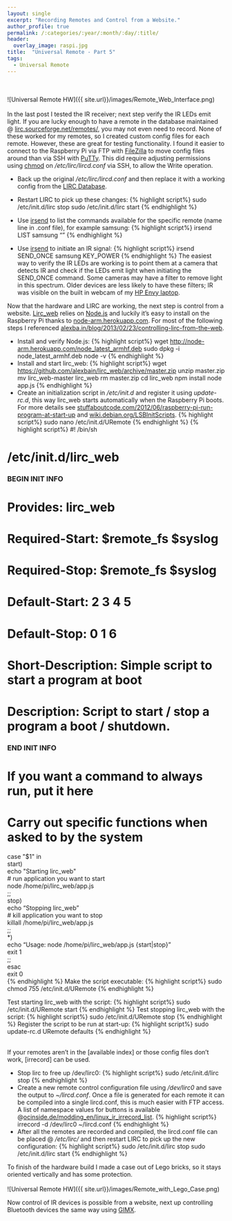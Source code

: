 ```yaml
---
layout: single
excerpt: "Recording Remotes and Control from a Website."
author_profile: true
permalink: /:categories/:year/:month/:day/:title/
header:
  overlay_image: raspi.jpg
title:  "Universal Remote - Part 5"
tags:
  - Universal Remote
---
```

<br><br>
![Universal Remote HW]({{ site.url}}/images/Remote_Web_Interface.png)
<br><br>
In the last post I tested the IR receiver; next step verify the IR LEDs emit light. If you are lucky enough to have a remote in the database maintained @ [lirc.sourceforge.net/remotes/], you may not even need to record. None of these worked for my remotes, so I created custom config files for each remote. However, these are great for testing functionality. I found it easier to connect to the Raspberry Pi via FTP with [FileZilla] to move config files around than via SSH with [PuTTy]. This did require adjusting permissions using [chmod] on <i>/etc/lirc/lircd.conf</i> via SSH, to allow the Write operation.

- Back up the original <i>/etc/lirc/lircd.conf</i> and then replace it with a working config from the [LIRC Database].

- Restart LIRC to pick up these changes:
{% highlight script%}
sudo /etc/init.d/lirc stop
sudo /etc/init.d/lirc start
{% endhighlight %}
- Use [irsend] to list the commands available for the specific remote (name line in .conf file), for example samsung:
{% highlight script%}
irsend LIST samsung “”
{% endhighlight %}
- Use [irsend] to initiate an IR signal:
{% highlight script%}
irsend SEND_ONCE samsung KEY_POWER
{% endhighlight %}
The easiest way to verify the IR LEDs are working is to point them at a camera that detects IR and check if the LEDs emit light when initiating the SEND_ONCE command. Some cameras may have a filter to remove light in this spectrum. Older devices are less likely to have these filters; IR was visible on the built in webcam of my [HP Envy laptop].

Now that the hardware and LIRC are working, the next step is control from a website. [Lirc_web] relies on [Node.js] and luckily it’s easy to install on the Raspberry Pi thanks to [node-arm.herokuapp.com]. For most of the following steps I referenced [alexba.in/blog/2013/02/23/controlling-lirc-from-the-web].

- Install and verify Node.js:
{% highlight script%}
wget http://node-arm.herokuapp.com/node_latest_armhf.deb
sudo dpkg -i node_latest_armhf.deb
node -v
{% endhighlight %}
- Install and start lirc_web:
{% highlight script%}
wget https://github.com/alexbain/lirc_web/archive/master.zip
unzip master.zip
mv lirc_web-master lirc_web
rm master.zip
cd lirc_web
npm install
node app.js
{% endhighlight %}
- Create an initialization script in <i>/etc/init.d</i> and register it using <i>update-rc.d</i>, this way lirc_web starts automatically when the Raspberry Pi boots. For more details see [stuffaboutcode.com/2012/06/raspberry-pi-run-program-at-start-up] and [wiki.debian.org/LSBInitScripts].
{% highlight script%}
sudo nano /etc/init.d/URemote
{% endhighlight %}
{% highlight script%}
#! /bin/sh    
# /etc/init.d/lirc_web     
### BEGIN INIT INFO     
# Provides:          lirc_web    
# Required-Start:    $remote_fs $syslog    
# Required-Stop:     $remote_fs $syslog    
# Default-Start:     2 3 4 5    
# Default-Stop:      0 1 6    
# Short-Description: Simple script to start a program at boot    
# Description:       Script to start / stop a program a boot / shutdown.    
### END INIT INFO    
# If you want a command to always run, put it here    
# Carry out specific functions when asked to by the system    
case "$1" in    
  start)    
    echo "Starting lirc_web"    
    # run application you want to start    
    node /home/pi/lirc_web/app.js    
    ;;    
  stop)    
    echo “Stopping lirc_web”    
    # kill application you want to stop    
    killall /home/pi/lirc_web/app.js    
    ;;    
  *)    
    echo “Usage: node /home/pi/lirc_web/app.js {start|stop}”    
    exit 1    
    ;;    
esac    
exit 0  
{% endhighlight %}
Make the script executable:
{% highlight script%}
sudo chmod 755 /etc/init.d/URemote
{% endhighlight %}

Test starting lirc_web with the script:
{% highlight script%}
sudo /etc/init.d/URemote start
{% endhighlight %}
Test stopping lirc_web with the script:
{% highlight script%}
sudo /etc/init.d/URemote stop
{% endhighlight %}
Register the script to be run at start-up:
{% highlight script%}
sudo update-rc.d URemote defaults
{% endhighlight %}

<br>
If your remotes aren’t in the [available index] or those config files don’t work, [irrecord] can be used.

- Stop lirc to free up /dev/lirc0:
{% highlight script%}
sudo /etc/init.d/lirc stop
{% endhighlight %}
-  Create a new remote control configuration file using <i>/dev/lirc0</i> and save the output to <i>~/lircd.conf</i>. Once a file is generated for each remote it can be compiled into a single lircd.conf, this is much easier with FTP access. A list of namespace values for buttons is available @[ocinside.de/modding_en/linux_ir_irrecord_list].
{% highlight script%}
irrecord -d /dev/lirc0 ~/lircd.conf
{% endhighlight %}
- After all the remotes are recorded and compiled, the lircd.conf file can be placed @ <i>/etc/lirc/</i> and then restart LIRC to pick up the new configuration:
{% highlight script%}
sudo /etc/init.d/lirc stop
sudo /etc/init.d/lirc start
{% endhighlight %}

To finish of the hardware build I made a case out of Lego bricks, so it stays oriented vertically and has some protection.
<br><br>
![Universal Remote HW]({{ site.url}}/images/Remote_with_Lego_Case.png)
<br>

Now control of IR devices is possible from a website, next up controlling Bluetooth devices the same way using [GIMX].



[lirc.sourceforge.net/remotes/]: http://lirc.sourceforge.net/remotes/
[FileZilla]: https://filezilla-project.org/
[PuTTy]: http://www.putty.org/
[chmod]: https://en.wikipedia.org/wiki/Chmod

[LIRC Database]: http://lirc.sourceforge.net/remotes/

[irsend]: http://www.lirc.org/html/irsend.html

[HP Envy laptop]: https://www.cnet.com/products/hp-envy-14-beats-edition/review/

[Lirc_web]: https://github.com/alexbain/lirc_web
[Node.js]: https://nodejs.org  
[node-arm.herokuapp.com]: http://node-arm.herokuapp.com/

[alexba.in/blog/2013/02/23/controlling-lirc-from-the-web]: http://alexba.in/blog/2013/02/23/controlling-lirc-from-the-web/

[stuffaboutcode.com/2012/06/raspberry-pi-run-program-at-start-up]: http://www.stuffaboutcode.com/2012/06/raspberry-pi-run-program-at-start-up.html
[wiki.debian.org/LSBInitScripts]: https://wiki.debian.org/LSBInitScripts

[available index]: http://lirc.sourceforge.net/remotes/
[irrecord]: http://www.lirc.org/html/irrecord.html

[ocinside.de/modding_en/linux_ir_irrecord_list]: http://www.ocinside.de/modding_en/linux_ir_irrecord_list/

[GIMX]: http://gimx.fr/wiki/index.php?title=Command_line  
